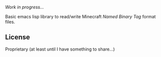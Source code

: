 *Work in progress…*

Basic emacs lisp library to read/write Minecraft *Named Binary Tag* format files.


## License

Proprietary (at least until I have something to share…)

